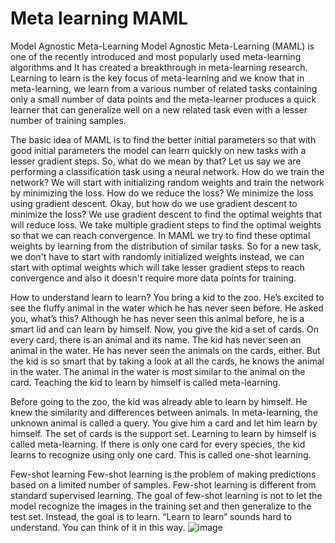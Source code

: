 # Meta learning MAML

Model Agnostic Meta-Learning
Model Agnostic Meta-Learning (MAML) is one of the recently introduced and most popularly used meta-learning algorithms and It has created a breakthrough in meta-learning research. Learning to learn is the key focus of meta-learning and we know that in meta-learning, we learn from a various number of related tasks containing only a small number of data points and the meta-learner produces a quick learner that can generalize well on a new related task even with a lesser number of training samples.

The basic idea of MAML is to find the better initial parameters so that with good initial parameters the model can learn quickly on new tasks with a lesser gradient steps. So, what do we mean by that? Let us say we are performing a classification task using a neural network. How do we train the network? We will start with initializing random weights and train the network by minimizing the loss. How do we reduce the loss? We minimize the loss using gradient descent. Okay, but how do we use gradient descent to minimize the loss? We use gradient descent to find the optimal weights that will reduce loss. We take multiple gradient steps to find the optimal weights so that we can reach convergence. In MAML we try to find these optimal weights by learning from the distribution of similar tasks. So for a new task, we don't have to start with randomly initialized weights instead, we can start with optimal weights which will take lesser gradient steps to reach convergence and also it doesn't require more data points for training.

How to understand learn to learn?
You bring a kid to the zoo. He’s excited to see the fluffy animal in the water which he has never seen before. He asked you, what’s this? Although he has never seen this animal before, he is a smart lid and can learn by himself. Now, you give the kid a set of cards. On every card, there is an animal and its name. The kid has never seen an animal in the water. He has never seen the animals on the cards, either. But the kid is so smart that by taking a look at all the cards, he knows the animal in the water. The animal in the water is most similar to the animal on the card. Teaching the kid to learn by himself is called meta-learning.

Before going to the zoo, the kid was already able to learn by himself. He knew the similarity and differences between animals. In meta-learning, the unknown animal is called a query. You give him a card and let him learn by himself. The set of cards is the support set. Learning to learn by
himself is called meta-learning. If there is only one card for every species, the kid learns to recognize using only one card. This is called one-shot
learning.

Few-shot learning
Few-shot learning is the problem of making predictions based on a limited number of samples. Few-shot learning is different from standard supervised learning. The goal of few-shot learning is not to let the model recognize the images in the training set and then generalize to the test set. Instead, the goal is to learn. “Learn to learn” sounds hard to understand. You can think of it in this way.
![image](https://github.com/VasuTammisetti/Meta-learning-MAML-/assets/59999074/687e031f-785c-41c4-b202-15ace852eaa9)

